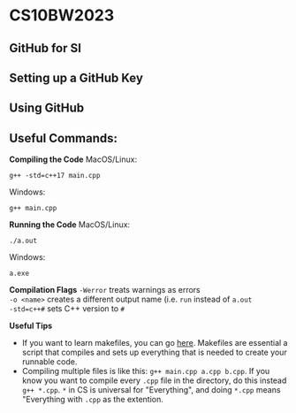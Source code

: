 # CS10BW2023
## GitHub for SI

## Setting up a GitHub Key

## Using GitHub

## Useful Commands:
**Compiling the Code**
MacOS/Linux:  
```
g++ -std=c++17 main.cpp
```
Windows:  
```
g++ main.cpp
```
**Running the Code**
MacOS/Linux:  
```
./a.out
```
Windows:  
```
a.exe
```

**Compilation Flags**
`-Werror` treats warnings as errors  
`-o <name>` creates a different output name (i.e. `run` instead of `a.out`  
`-std=c++#` sets C++ version to `#`  

**Useful Tips**
* If you want to learn makefiles, you can go [here](https://makefiletutorial.com/). Makefiles are essential a script that compiles and sets up everything that is needed to create your runnable code.
* Compiling multiple files is like this: `g++ main.cpp a.cpp b.cpp`. If you know you want to compile every `.cpp` file in the directory, do this instead `g++ *.cpp`. `*` in CS is universal for "Everything", and doing `*.cpp` means "Everything with `.cpp` as the extention.
